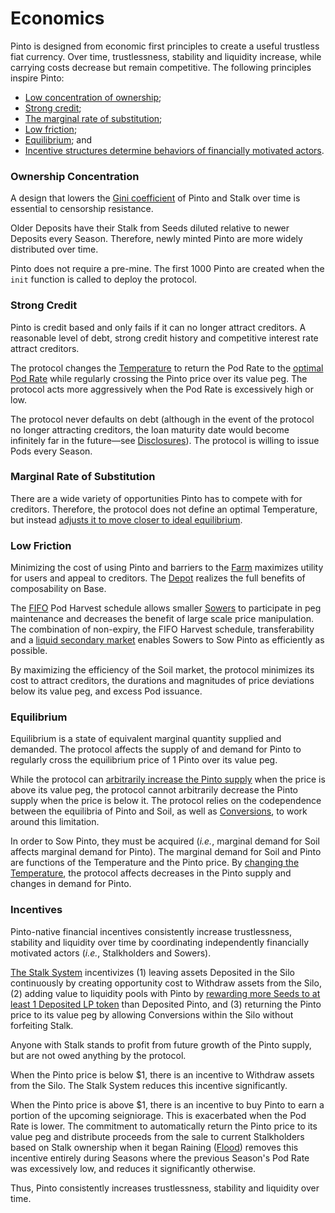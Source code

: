 # Economics

Pinto is designed from economic first principles to create a useful trustless fiat currency. Over time, trustlessness, stability and liquidity increase, while carrying costs decrease but remain competitive. The following principles inspire Pinto:

* [Low concentration of ownership](economics.md#ownership-concentration);
* [Strong credit](economics.md#strong-credit);
* [The marginal rate of substitution](economics.md#marginal-rate-of-substitution);
* [Low friction](economics.md#low-friction);
* [Equilibrium](economics.md#equilibrium); and
* [Incentive structures determine behaviors of financially motivated actors](economics.md#incentives).

### Ownership Concentration <a href="#ownership-concentration" id="ownership-concentration"></a>

A design that lowers the [Gini coefficient](https://en.wikipedia.org/wiki/Gini_coefficient) of Pinto and Stalk over time is essential to censorship resistance.

Older Deposits have their Stalk from Seeds diluted relative to newer Deposits every Season. Therefore, newly minted Pinto are more widely distributed over time.

Pinto does not require a pre-mine. The first 1000 Pinto are created when the `init` function is called to deploy the protocol.

### Strong Credit <a href="#strong-credit" id="strong-credit"></a>

Pinto is credit based and only fails if it can no longer attract creditors. A reasonable level of debt, strong credit history and competitive interest rate attract creditors.

The protocol changes the [Temperature](../target-maintenance/temperature.md) to return the Pod Rate to the [optimal Pod Rate](../target-maintenance/overview.md#debt-level) while regularly crossing the Pinto price over its value peg. The protocol acts more aggressively when the Pod Rate is excessively high or low.

The protocol never defaults on debt (although in the event of the protocol no longer attracting creditors, the loan maturity date would become infinitely far in the future—see [Disclosures](../resources/terms.md)). The protocol is willing to issue Pods every Season.

### Marginal Rate of Substitution <a href="#marginal-rate-of-substitution" id="marginal-rate-of-substitution"></a>

There are a wide variety of opportunities Pinto has to compete with for creditors. Therefore, the protocol does not define an optimal Temperature, but instead [adjusts it to move closer to ideal equilibrium](../target-maintenance/overview.md#ideal-equilibrium).

### Low Friction <a href="#low-friction" id="low-friction"></a>

Minimizing the cost of using Pinto and barriers to the [Farm](broken-reference) maximizes utility for users and appeal to creditors. The [Depot](../farm/toolshed/depot.md) realizes the full benefits of composability on Base.

The [FIFO](../resources/glossary.md#fifo) Pod Harvest schedule allows smaller [Sowers](../farm/field.md) to participate in peg maintenance and decreases the benefit of large scale price manipulation. The combination of non-expiry, the FIFO Harvest schedule, transferability and a [liquid secondary market](../farm/toolshed/pod-market.md) enables Sowers to Sow Pinto as efficiently as possible.

By maximizing the efficiency of the Soil market, the protocol minimizes its cost to attract creditors, the durations and magnitudes of price deviations below its value peg, and excess Pod issuance.

### Equilibrium <a href="#equilibrium" id="equilibrium"></a>

Equilibrium is a state of equivalent marginal quantity supplied and demanded. The protocol affects the supply of and demand for Pinto to regularly cross the equilibrium price of 1 Pinto over its value peg.

While the protocol can [arbitrarily increase the Pinto supply](../target-maintenance/overview.md#bean-supply) when the price is above its value peg, the protocol cannot arbitrarily decrease the Pinto supply when the price is below it. The protocol relies on the codependence between the equilibria of Pinto and Soil, as well as [Conversions](../target-maintenance/convert.md), to work around this limitation.

In order to Sow Pinto, they must be acquired (_i.e._, marginal demand for Soil affects marginal demand for Pinto). The marginal demand for Soil and Pinto are functions of the Temperature and the Pinto price. By [changing the Temperature](../target-maintenance/temperature.md), the protocol affects decreases in the Pinto supply and changes in demand for Pinto.

### Incentives <a href="#incentives" id="incentives"></a>

Pinto-native financial incentives consistently increase trustlessness, stability and liquidity over time by coordinating independently financially motivated actors (_i.e._, Stalkholders and Sowers).

[The Stalk System](../farm/silo.md#the-stalk-system) incentivizes (1) leaving assets Deposited in the Silo continuously by creating opportunity cost to Withdraw assets from the Silo, (2) adding value to liquidity pools with Pinto by [rewarding more Seeds to at least 1 Deposited LP token](../target-maintenance/crop-ratio.md) than Deposited Pinto, and (3) returning the Pinto price to its value peg by allowing Conversions within the Silo without forfeiting Stalk.

Anyone with Stalk stands to profit from future growth of the Pinto supply, but are not owed anything by the protocol.

When the Pinto price is below $1, there is an incentive to Withdraw assets from the Silo. The Stalk System reduces this incentive significantly.

When the Pinto price is above $1, there is an incentive to buy Pinto to earn a portion of the upcoming seigniorage. This is exacerbated when the Pod Rate is lower. The commitment to automatically return the Pinto price to its value peg and distribute proceeds from the sale to current Stalkholders based on Stalk ownership when it began Raining ([Flood](../target-maintenance/flood.md)) removes this incentive entirely during Seasons where the previous Season's Pod Rate was excessively low, and reduces it significantly otherwise.

Thus, Pinto consistently increases trustlessness, stability and liquidity over time.
